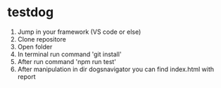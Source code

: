# testdog
1. Jump in your framework (VS code or else)
2. Clone repositore
3. Open folder
4. In terminal run command 'git install'
5. After run command 'npm run test'
6. After manipulation in dir dogsnavigator you can find index.html with report
